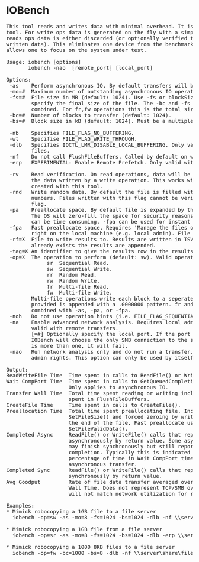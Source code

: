 IOBench
=======
<pre>This tool reads and writes data with minimal overhead. It is not a file copy
tool. For write ops data is generated on the fly with a simple pattern. For
reads ops data is either discarded (or optionally verified to match the 
written data). This eliminates one device from the benchmarking processes and 
allows one to focus on the system under test. 

Usage: iobench [options] <file_path>
       iobench -nao <remote_host> [remote_port] [local_port]

Options:
 -as    Perform asynchronous IO. By default transfers will be synchronous.
 -mo=#  Maximum number of outstanding asynchronous IO operations (default: 8)
 -fs=#  File size in MB (default: 1024). Use -fs or blockSize * blockCount to 
        specify the final size of the file. The -bc and -fs options can not be 
        combined. For fr,fw operations this is the total size of all files.
 -bc=#  Number of blocks to transfer (default: 1024).
 -bs=#  Block size in kB (default: 1024). Must be a multiple of 4.

 -nb    Specifies FILE_FLAG_NO_BUFFERING.
 -wt    Specifise FILE_FLAG_WRITE_THROUGH.
 -dlb   Specifies IOCTL_LMR_DISABLE_LOCAL_BUFFERING. Only valid for remote
        files.
 -nf    Do not call FlushFileBuffers. Called by default on write operations.
 -erp   EXPERIMENTAL: Enable Remote Prefetch. Only valid with remote reads.
 
 -rv    Read verification. On read operations, data will be verified to match
        the data written by a write operation. This works with only with data
        created with this tool.
 -rnd   Write random data. By default the file is filled with sequential 64bit 
        numbers. Files written with this flag cannot be verified with the -rv 
        flag.
 -pa    Preallocate space. By default file is expanded by the OS on demand.
        The OS will zero-fill the space for security reasons so this operation 
        can be time consuming. -fpa can be used for instant preallocation.
 -fpa   Fast preallocate space. Requires 'Manage the files on a volume' user
        right on the local machine (e.g. local admin). File must be local.
 -rf=X  File to write results to. Results are written in TSV format. If file
        already exists the results are appended.
 -tag=X An identifier to give the results row in the results file.
 -op=X  The operation to perform (default: sw). Valid operations:
             sr	 Sequential Read.
             sw	 Sequential Write.
             rr	 Random Read.
             rw	 Random Write.
             fr	 Multi-file Read.  
             fw	 Multi-file Write.
        Multi-file operations write each block to a seperate file. The file
        provided is appended with a .0000000 pattern. fr and fw can not be
        combined with -as, -pa, or -fpa.
 -noh   Do not use operation hints (i.e. FILE_FLAG_SEQUENTIAL_SCAN).
 -na    Enable advanced network analysis. Requires local admin rights. Only
        valid with remote transfers. 
        [=#] Optionally specify the local port. If the port is not specified
        IOBench will choose the only SMB connection to the server; if there
        is more than one, it will fail.
 -nao   Run network analysis only and do not run a transfer. Requires local 
        admin rights. This option can only be used by itself (see "Usage"). 

Output:
ReadWriteFile Time  Time spent in calls to ReadFile() or WriteFile().
Wait CompPort Time  Time spent in calls to GetQueuedCompletionStatusEx().
                    Only applies to asynchronous IO.
Transfer Wall Time  Total time spent reading or writing inclusive of time
                    spent in FlushFileBuffers.
CreateFile Time     Time spent in calls to CreateFile().
Preallocation Time  Total time spent preallocating file. Includes call to
                    SetFileSize() and forced zeroing by writing one block to 
                    the end of the file. Fast preallocate uses 
                    SetFileValidData().
Completed Async     ReadFile() or WriteFile() calls that reported finishing
                    asynchronously by return value. Some asynchronous calls
                    may finish synchronously but still report asynchronous
                    completion. Typically this is indicated by a low 
                    percentage of time in Wait CompPort time for an 
                    asynchronous transfer.
Completed Sync      ReadFile() or WriteFile() calls that reported finishing
                    synchronously by return value.
Avg Goodput         Rate of file data transfer averaged over entire Transfer
                    Wall Time. Does not represent TCP/SMB overhead and thus
                    will not match network utilization for remote transfers.

Examples:
* Mimick robocopying a 1GB file to a file server
  iobench -op=sw -as -mo=8 -fs=1024 -bs=1024 -dlb -nf \\server\share\file.bin

* Mimick robocopying a 1GB file from a file server
  iobench -op=sr -as -mo=8 -fs=1024 -bs=1024 -dlb -erp \\server\share\file.bin

* Mimick robocopying a 1000 8KB files to a file server
  iobench -op=fw -bc=1000 -bs=8 -dlb -nf \\server\share\file.bin</pre>
